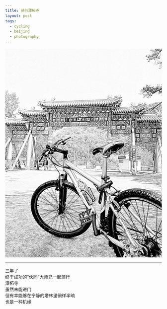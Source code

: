 ```yaml
---
title: 骑行潭柘寺
layout: post
tags:
  - cycling
  - beijing
  - photography
---
```


![2015](/media/image/2015/tanzhesi.jpg)

---

三年了  
终于成功的“伙同”大师兄一起骑行  
潭柘寺  
虽然未能进门  
但有幸能够在宁静的塔林里徜徉半晌  
也是一种机缘  

